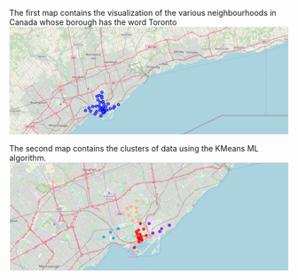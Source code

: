 The first map contains the visualization of the various neighbourhoods in Canada whose borough has the word Toronto
![Map 1](https://github.com/avinashsajeevan/Segmenting-and-Clustering-Neighborhoods-in-Toronto/blob/master/1.PNG)

The second map contains the clusters of data using the KMeans ML algorithm.
![Map 2](2.png)
